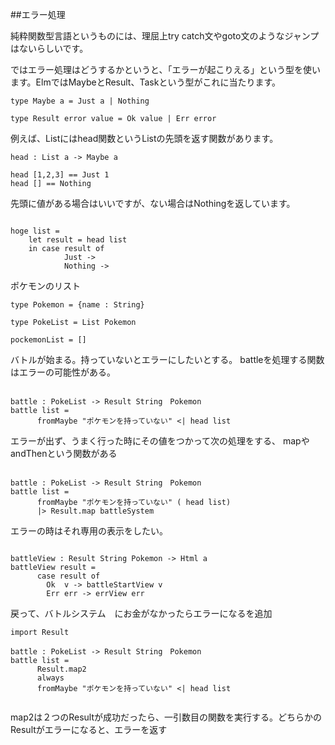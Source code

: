 ##エラー処理

純粋関数型言語というものには、理屈上try catch文やgoto文のようなジャンプはないらしいです。

ではエラー処理はどうするかというと、「エラーが起こりえる」という型を使います。ElmではMaybeとResult、Taskという型がこれに当たります。


```
type Maybe a = Just a | Nothing

type Result error value = Ok value | Err error
```

例えば、Listにはhead関数というListの先頭を返す関数があります。

```
head : List a -> Maybe a

head [1,2,3] == Just 1
head [] == Nothing

```

先頭に値がある場合はいいですが、ない場合はNothingを返しています。


```

hoge list =
    let result = head list
    in case result of
            Just ->
            Nothing ->

```


ポケモンのリスト

```
type Pokemon = {name : String}

type PokeList = List Pokemon

pockemonList = []

```

バトルが始まる。持っていないとエラーにしたいとする。
battleを処理する関数はエラーの可能性がある。

```

battle : PokeList -> Result String　Pokemon
battle list =
      fromMaybe "ポケモンを持っていない" <| head list

```


エラーが出ず、うまく行った時にその値をつかって次の処理をする、
mapやandThenという関数がある

```

battle : PokeList -> Result String　Pokemon
battle list =
      fromMaybe "ポケモンを持っていない" ( head list)
      |> Result.map battleSystem
```


エラーの時はそれ専用の表示をしたい。

```

battleView : Result String Pokemon -> Html a
battleView result =
      case result of
        Ok  v -> battleStartView v
        Err err -> errView err
```

戻って、バトルシステム　にお金がなかったらエラーになるを追加　

```
import Result

battle : PokeList -> Result String　Pokemon
battle list =
      Result.map2
      always
      fromMaybe "ポケモンを持っていない" <| head list


```

map2は２つのResultが成功だったら、一引数目の関数を実行する。どちらかのResultがエラーになると、エラーを返す


```
```
